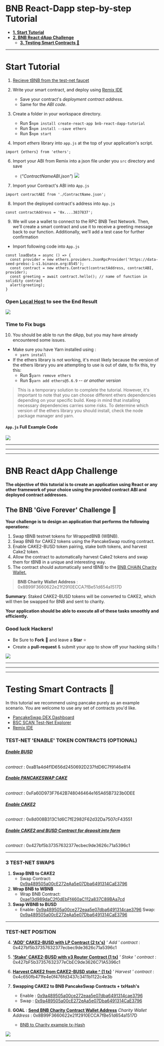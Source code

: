 # BNB React-Dapp step-by-step Tutorial
- [**1. Start Tutorial**](start-tutorial)
- [**2. BNB React dApp Challenge**](#bnb--react--dapp--challenege)
    - [**3. Testing Smart Contracts :100:**](#testing-smart-contracts-:100:)

--- 

# Start Tutorial
1. [Recieve tBNB from the test-net faucet](https://testnet.bnbchain.org/faucet-smart)

2. Write your smart contract, and deploy using [Remix IDE](https://remix.ethereum.org/)
    * Save your contract's *deployment contract address*.
    * Same for the *ABI code*.

3. Create a folder in your workspace directory. 
    *  Run $`npm install create-react-app bnb-react-dapp-tutorial`
    * Run $`npm install --save ethers`
    * Run $`npm start`
5. Import *ethers* library into `app.js` at the top of your application's script.

```javascript!
import {ethers} from 'ethers';
```

6. Import your ABI from Remix into a json file under you `src` directory and save 
    * (*"ContractNameABI.json"*)
![](https://hackmd.io/_uploads/S13sDdoZ3.png)


7. Import your Contract's ABI into `App.js` 
```javascript!
import contractABI from './ContractName.json';
```
8. Import the deployed contract's address into `App.js` 
```javascript!
const contractAddress = '0x....3837837';
```

9. We will use a wallet to connect to the RPC BNB Test Network. Then, we'll create a smart contract and use it to receive a greeting message back to our function. Additionally, we'll add a test case for further confirmation

* Import following code into `App.js`
```javascript!
const loadData = async () => { 
  const provider = new ethers.providers.JsonRpcProvider('https://data-seed-prebsc-1-s1.binance.org:8545');
  const contract = new ethers.Contract(contractAddress, contractABI, provider);
  const greeting = await contract.hello(); // name of function in solidity contract
  alert(greeting);
}
```
### Open [Local Host](http://localhost:3000/) to see the End Result
![](https://hackmd.io/_uploads/r1k1YOobh.png)

### Time to Fix bugs
10. You should be able to run the dApp, but you may have already encountered some issues.
* Make sure you have Yarn installed using : 
    * `yarn install`
* If the ethers library is not working, it's most likely because the version of the ethers library you are attempting to use is out of date, to fix this, try this: 
    * Run $`yarn remove ethers`
    * Run $`yarn add ethers@5.6.9` -- *or another version*
> This is a temporary solution to complete the tutorial. However, it's important to note that you can choose different ethers dependencies depending on your specific build. Keep in mind that installing necessary dependencies carries some risks. To determine which version of the ethers library you should install, check the node package manager and yarn.

#### `App.js` Full Example Code
![](https://hackmd.io/_uploads/H1BsUuo-2.png)


--- 
---
---


# BNB React dApp Challenge
**The objective of this tutorial is to create an application using React or any other framework of your choice using the provided contract ABI and deployed contract addresses.**

## The BNB 'Give Forever' Challenge  :gift_heart: 
**Your challenge is to design an application that performs the following operations:**

1. Swap tBNB testnet tokens for WrappedBNB (WBNB).
2. Swap BNB for CAKE2 tokens using the PancakeSwap routing contract.
3. Enable CAKE2-BUSD token pairing, stake both tokens, and harvest Cake2 token.
4. Allow the contract to automatically harvest Cake2 tokens and swap them for tBNB in a unique and interesting way.
5. The contract should automatically send tBNB to the [BNB CHAIN Charity Wallet.](https://www.binance.charity/projects/1/Binance-Charity-Wallet)
> **BNB Charity Wallet Address** : 0x8B99F3660622e21f2910ECCA7fBe51d654a1517D

**Summary**: Staked CAKE2-BUSD tokens will be converted to CAKE2, which will then be swapped for BNB and sent to charity.

**Your application should be able to execute all of these tasks smoothly and efficiently.**



### Good luck Hackers!
* Be Sure to **Fork** :fork_and_knife:  and leave a **Star** :star: 
* Create a **pull-request** & submit your app to show off your hacking skills !


![](https://hackmd.io/_uploads/BkaB2_i-3.png)

---
--- 
--- 

# Testing Smart Contracts :100: 
In this tutorial we recommend using pancake purely as an example scenario. You are welcome to use any set of contracts you'd like. 
* [PancakeSwap DEX Dashboard](https://pancakeswap.finance/?chain=bscTestnet)
* [BSC SCAN Test-Net Explorer](https://testnet.bscscan.com/)
* [Remix IDE](https://remix.ethereum.org)


### TEST-NET 'ENABLE' TOKEN CONTRACTS (OPTIONAL)
###### **[Enable BUSD](https://testnet.bscscan.com/token/0xab1a4d4f1d656d2450692d237fdd6c7f9146e814)** 
*contract* : 0xaB1a4d4f1D656d2450692D237fdD6C7f9146e814


###### **[Enable PANCAKESWAP CAKE](https://testnet.bscscan.com/token/0xfa60d973f7642b748046464e165a65b7323b0dee)**
*contract* : 0xFa60D973F7642B748046464e165A65B7323b0DEE

###### **[Enable CAKE2](https://testnet.bscscan.com/address/0x8d008b313c1d6c7fe2982f62d32da7507cf43551)**
*contract* : 0x8d008B313C1d6C7fE2982F62d32Da7507cF43551

###### **[Enable CAKE2 and BUSD Contract for deposit into farm](https://testnet.bscscan.com/address/0x427bf5b37357632377ecbec9de3626c71a5396c1)**
*contract* : 0x427bf5b37357632377ecbec9de3626c71a5396c1

---

### 3 TEST-NET SWAPS
1. **Swap BNB to CAKE2**
    * Swap Contract: [0x9a489505a00cE272eAa5e07Dba6491314CaE3796](https://testnet.bscscan.com/tx/0x959f0a4178c4037dde0cdbda2edbe5c41d4659e15c7e71151ce1ee0ec06545b9)
2. **Wrap BNB to WBNB**
    * Wrap BNB Contract: [0xae13d989daC2f0dEbFf460aC112a837C89BAa7cd](https://testnet.bscscan.com/tx/0x2ad2af759d6f009856f9c12c1ffb8fe967f6b07cef6d709aaa14af425deaa135)
3. **Swap WBNB to BUSD**
    * Enable: [0x9a489505a00ce272eaa5e07dba6491314cae3796](https://testnet.bscscan.com/tx/0xd933aed9f84883e1d72d97614957c19f63cc1158d9bc9fcc86ad0a1acd29b1b9)
Swap: [0x9a489505a00cE272eAa5e07Dba6491314CaE3796](https://testnet.bscscan.com/tx/0xa627b6c5bbbfe28661c161597e5a6cf0c12cba80daaf045b03adaa13fdf7e48b)
---
### TEST-NET POSITION

4. **['ADD' CAKE2-BUSD with LP Contract (2 tx's)](https://testnet.bscscan.com/tx/0xfeec8dbcda87a950278429289c0eae4ab583246e18b1d3ef3e284ce05bf0412d)**
*' Add ' contract* : 0x427bf5b37357632377ecbec9de3626c71a5396c1

5. **['Stake' CAKE2-BUSD with v3 Router Contract (1 tx)](https://testnet.bscscan.com/tx/0x228aa5c998370dea1defec41acb2d931a19cd4913ee4b11225a6a808a42c37f6)**
*' Stake ' contract* : 0x427bF5b37357632377eCbEC9de3626C71A5396c1

6. **[Harvest CAKE2 from CAKE2-BUSD stake ^ (1 tx)](https://testnet.bscscan.com/tx/0x67258679012073d275ddee96b90c9c5e10297413da6414486d6d0884da684c86)**
*' Harvest ' contract* : 0x4c650fb471fe4e0f476fd3437c3411b1122c4e3b

7. **Swapping CAKE2 to BNB PancakeSwap Contracts + txHash's**
    * Enable : [0x9a489505a00ce272eaa5e07dba6491314cae3796](https://testnet.bscscan.com/tx/0x1607ee1e50a1a7d6bb1fd199cbb5cb2d8627318c0b7c1022f4f555e556645d3b)
    * Swap : [0x9a489505a00cE272eAa5e07Dba6491314CaE3796](https://testnet.bscscan.com/tx/0xc61b8cfb6a40d973722db4626b51e9f1e1c2304f445b69830ba3105813dbeca3)

8. **GOAL** :  **[Send BNB Charity Contract Wallet Address](https://bscscan.com/address/0x8b99f3660622e21f2910ecca7fbe51d654a1517d)** 
*Charity Wallet Address* : 0x8B99F3660622e21f2910ECCA7fBe51d654a1517D
    * [ BNB to Charity example tx-Hash](https://testnet.bscscan.com/tx/0xdf76a6ad5759ef4395e512a1f4c892bd9601de50b635a1c0ec2eb8ac1178a9be)

![](https://hackmd.io/_uploads/SyJ5Awjbh.png)

---